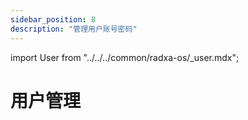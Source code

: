 ```yaml
---
sidebar_position: 8
description: "管理用户账号密码"
---
```


import User from "../../../common/radxa-os/\_user.mdx";

# 用户管理

<User />
